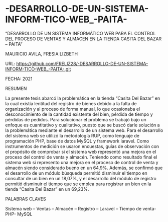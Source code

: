 # -DESARROLLO-DE-UN-SISTEMA-INFORM-TICO-WEB_-PAITA-
“DESARROLLO DE UN SISTEMA INFORMÁTICO WEB PARA EL CONTROL DEL PROCESO DE VENTAS Y ALMACEN EN LA TIENDA CASITA DEL BAZAR – PAITA”

MAURICIO AVILA, FRESIA LIZBETH

URL: https://github.com/FRELIZ28/-DESARROLLO-DE-UN-SISTEMA-INFORM-TICO-WEB_-PAITA-.git

FECHA: 2021

RESUMEN

La presente tesis abarcó la problemática en la tienda “Casita Del Bazar” en la cual existía lentitud del registro de bienes debido a la falta de organización y al proceso de forma manual, lo que ocasionaba el desconocimiento de la cantidad existente del bien, pérdida de tiempo y pérdidas de pedidos. Para solucionar el problema se trabajó bajo un enfoque es cuantitativo y cualitativo, puesto que se buscó darle solución a la problemática mediante el desarrollo de un sistema web. Para el desarrollo del sistema web se utilizó la metodología RUP, como lenguaje de programación PHP, base de datos MySQL y framework laravel. Como instrumentos de medición se usaron encuestas, guías de observación con el propósito de comprobar si el sistema web representó una mejora en el proceso del control de venta y almacén. Teniendo como resultado final el sistema web si represento una mejora en el proceso de control de venta y almacén siendo considerado bueno en un 64,9%. Además, se confirmó que el desarrollo de un módulo búsqueda permitió disminuir el tiempo en consultar de un bien en un 18,07%, y el desarrollo del módulo de registro permitió disminuir el tiempo que se emplea para registrar un bien en la tienda “Casita Del Bazar” en un 69,23%.

PALABRAS CLAVES

Sistema web – Ventas – Almacén – Registro – Laravel – Tiempo de venta- PHP- MySQL

